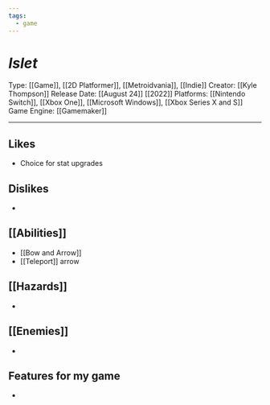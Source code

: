 ```yaml
---
tags:
  - game
---
```

# _Islet_

Type: [[Game]], [[2D Platformer]], [[Metroidvania]], [[Indie]]
Creator: [[Kyle Thompson]]
Release Date: [[August 24]] [[2022]]
Platforms: [[Nintendo Switch]], [[Xbox One]], [[Microsoft Windows]], [[Xbox Series X and S]]
Game Engine: [[Gamemaker]]

----





## Likes
* Choice for stat upgrades

## Dislikes
* 

## [[Abilities]]
* [[Bow and Arrow]]
* [[Teleport]] arrow

## [[Hazards]]
* 

## [[Enemies]]
* 

## Features for my game
* 